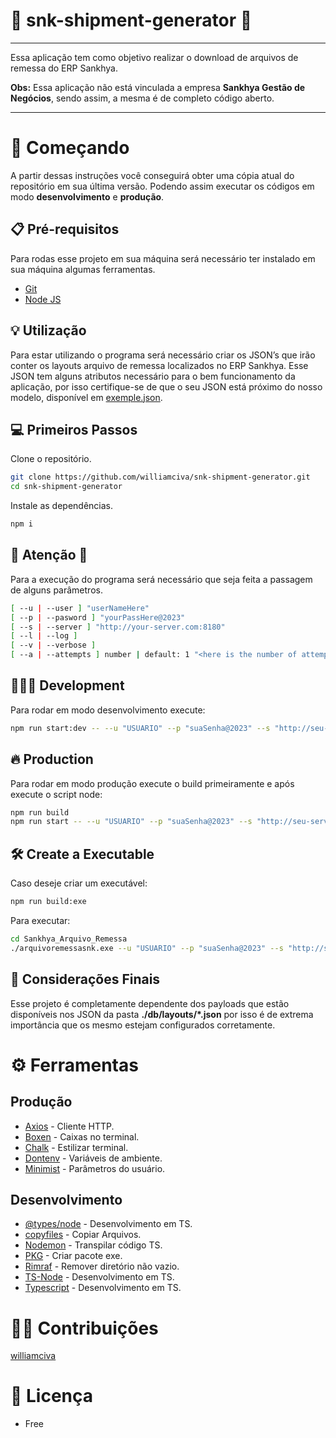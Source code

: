 # 🤖 snk-shipment-generator 🤖

---

Essa aplicação tem como objetivo realizar o download de arquivos de remessa do ERP Sankhya.

**Obs:** Essa aplicação não está vinculada a empresa **Sankhya Gestão de Negócios**, sendo assim, a mesma é de completo código aberto.

---

# 🚀 **Começando**

A partir dessas instruções você conseguirá obter uma cópia atual do repositório em sua última versão. Podendo assim executar os códigos em modo **desenvolvimento** e  **produção**.

## **📋 Pré-requisitos**

Para rodas esse projeto em sua máquina será necessário ter instalado em sua máquina algumas ferramentas.

- [Git](https://git-scm.com/downloads)
- [Node JS](https://nodejs.org/en/download)

## 💡 Utilização

Para estar utilizando o programa será necessário criar os JSON’s que irão conter os layouts arquivo de remessa localizados no ERP Sankhya. Esse JSON tem alguns atributos necessário para o bem funcionamento da aplicação, por isso certifique-se de que o seu JSON está próximo do nosso modelo, disponível em [exemple.json](https://github.com/williamciva/snk-shipment-generator/blob/main/db/layouts/exemple.json).

## 💻 **Primeiros Passos**

Clone o repositório.

```bash
git clone https://github.com/williamciva/snk-shipment-generator.git
cd snk-shipment-generator
```

Instale as dependências.

```bash
npm i
```

## 🔔 ****Atenção**** 🔔

Para a execução do programa será necessário que seja feita a passagem de alguns parâmetros.

```bash
[ --u | --user ] "userNameHere" 
[ --p | --pasword ] "yourPassHere@2023"
[ --s | --server ] "http://your-server.com:8180"
[ --l | --log ]
[ --v | --verbose ]
[ --a | --attempts ] number | default: 1 "<here is the number of attempts we will try if errors occur in the request>"
```

## 👨🏻‍💻 **Development**

Para rodar em modo desenvolvimento execute:

```bash
npm run start:dev -- --u "USUARIO" --p "suaSenha@2023" --s "http://seu-servidor.com:8180" --l --v --a 3
```

## 🔥 **Production**

Para rodar em modo produção execute o build primeiramente e após execute o script node:

```bash
npm run build
npm run start -- --u "USUARIO" --p "suaSenha@2023" --s "http://seu-servidor.com:8180" --l --v --a 3
```

## 🛠 **Create a Executable**

Caso deseje criar um executável:

```bash
npm run build:exe
```

Para executar:

```bash
cd Sankhya_Arquivo_Remessa
./arquivoremessasnk.exe --u "USUARIO" --p "suaSenha@2023" --s "http://seu-servidor.com:8180" --l --v --a 3
```

## 🎇 Considerações Finais

Esse projeto é completamente dependente dos payloads que estão disponíveis nos JSON da pasta **./db/layouts/*.json** por isso é de extrema importância que os mesmo estejam configurados corretamente.

# ⚙ Ferramentas

## Produção

- [Axios](https://axios-http.com/ptbr/) - Cliente HTTP.
- [Boxen](https://github.com/sindresorhus/boxen#readme) - Caixas no terminal.
- [Chalk](https://github.com/chalk/chalk#readme) - Estilizar terminal.
- [Dontenv](https://github.com/motdotla/dotenv#readme) - Variáveis de ambiente.
- [Minimist](https://github.com/minimistjs/minimist#readme) - Parâmetros do usuário.

## Desenvolvimento

- [@types/node](https://github.com/DefinitelyTyped/DefinitelyTyped#readme) - Desenvolvimento em TS.
- [copyfiles](https://github.com/calvinmetcalf/copyfiles#readme) - Copiar Arquivos.
- [Nodemon](https://nodemon.io/) - Transpilar código TS.
- [PKG](https://github.com/vercel/pkg#readme) - Criar pacote exe.
- [Rimraf](https://github.com/isaacs/rimraf#readme) - Remover diretório não vazio.
- [TS-Node](https://typestrong.org/ts-node/) - Desenvolvimento em TS.
- [Typescript](https://www.typescriptlang.org) - Desenvolvimento em TS.

# 💪🏻 Contribuições

[williamciva ](https://github.com/williamciva)

# 📃 Licença

- Free